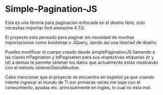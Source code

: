 # Simple-Pagination-JS
Esta es una librería para paginación enfocada en el diseño libre, solo necesitas importar font awesome 4.7.0.

El proyecto esta pensado para paginar sin neceidad de muchas importaciones como bootstrap o JQuery, dando así una libertad de diseño.

Puedes modificar el cuerpo creado desde simplePaginationJS llamando a las clases trPagination y tdPagination para sus respectivas etiquetas (tr y td) a demas te permite obtener los datos que actualmente estas mostrando con el metodo obtenerDatosMostrar.

Cabe mencionar que el proyecto se encuentra en español ya que cuando intente ingresar al mundo de TI por primeras veces me tope con el conocimiento, ayudas etc. principalmente en ingles, lo cual no esta mal.
